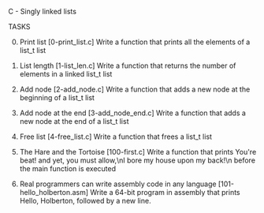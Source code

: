 C - Singly linked lists

TASKS

0. Print list [0-print_list.c]
Write a function that prints all the elements of a list_t list

1. List length [1-list_len.c]
Write a function that returns the number of elements in a linked list_t list

2. Add node [2-add_node.c]
Write a function that adds a new node at the beginning of a list_t list

3. Add node at the end [3-add_node_end.c]
Write a function that adds a new node at the end of a list_t list

4. Free list [4-free_list.c]
Write a function that frees a list_t list

5. The Hare and the Tortoise [100-first.c]
Write a function that prints You're beat! and yet, you must allow,\nI bore my house upon my back!\n before the main function is executed

6. Real programmers can write assembly code in any language [101-hello_holberton.asm]
Write a 64-bit program in assembly that prints Hello, Holberton, followed by a new line.
